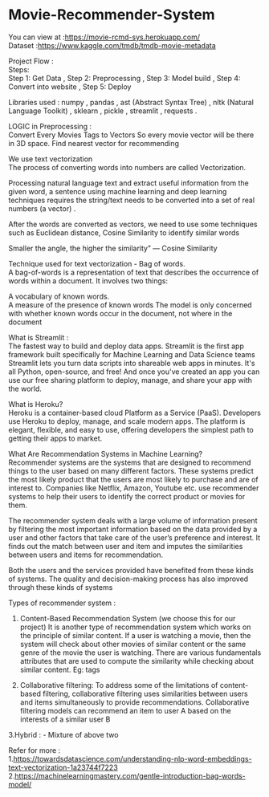# Movie-Recommender-System
You can view at :https://movie-rcmd-sys.herokuapp.com/ <br>
Dataset :https://www.kaggle.com/tmdb/tmdb-movie-metadata

Project Flow :<br>
Steps: <br>
Step 1: Get Data ,
Step 2: Preprocessing ,
Step 3: Model build ,
Step 4: Convert into website ,
Step 5: Deploy 

Libraries used : numpy , pandas , ast (Abstract Syntax Tree) , nltk (Natural Language Toolkit) , sklearn , pickle , streamlit , requests .

LOGIC in Preprocessing :<br>
Convert Every Movies Tags to Vectors
So every movie vector will be there in 3D space.
Find nearest vector for recommending  

We use text vectorization <br>
The process of converting words into numbers are called Vectorization.

Processing natural language text and extract useful information from the given word, a sentence using machine learning and deep learning techniques requires the string/text needs to be converted into a set of real numbers (a vector) .

After the words are converted as vectors, we need to use some techniques such as Euclidean distance, Cosine Similarity to identify similar words

Smaller the angle, the higher the similarity” — Cosine Similarity

Technique used for text vectorization  - Bag of words.<br>
A bag-of-words is a representation of text that describes the occurrence of words within a document. It involves two things:

A vocabulary of known words.<br>
A measure of the presence of known words
The model is only concerned with whether known words occur in the document, not where in the document

What is Streamlit :<br>
The fastest way to build and deploy data apps. Streamlit is the first app framework built specifically for Machine Learning and Data Science teams
Streamlit lets you turn data scripts into shareable web apps in minutes. It's all Python, open-source, and free! And once you've created an app you can use our free sharing platform to deploy, manage, and share your app with the world.

What is Heroku?<br>
Heroku is a container-based cloud Platform as a Service (PaaS). Developers use Heroku to deploy, manage, and scale modern apps. The platform is elegant, flexible, and easy to use, offering developers the simplest path to getting their apps to market.

What Are Recommendation Systems in Machine Learning?<br>
Recommender systems are the systems that are designed to recommend things to the user based on many different factors. These systems predict the most likely product that the users are most likely to purchase and are of interest to. Companies like Netflix, Amazon, Youtube etc. use recommender systems to help their users to identify the correct product or movies for them. 
 
The recommender system deals with a large volume of information present by filtering the most important information based on the data provided by a user and other factors that take care of the user’s preference and interest. It finds out the match between user and item and imputes the similarities between users and items for recommendation. 
 
Both the users and the services provided have benefited from these kinds of systems. The quality and decision-making process has also improved through these kinds of systems

Types of recommender system :<br>
1. Content-Based Recommendation System  (we choose this for our project)
 It is another type of recommendation system which works on the principle of similar content. If a user is watching a movie, then the system will check about other movies of similar content or the same genre of the movie the user is watching. There are various fundamentals attributes that are used to compute the similarity while checking about similar content.
Eg: tags

2. Collaborative filtering:
To address some of the limitations of content-based filtering, collaborative filtering uses similarities between users and items simultaneously to provide recommendations. Collaborative filtering models can recommend an item to user A based on the interests of a similar user B

3.Hybrid : - Mixture of above two 

Refer for more : <br>
1.https://towardsdatascience.com/understanding-nlp-word-embeddings-text-vectorization-1a23744f7223
2.https://machinelearningmastery.com/gentle-introduction-bag-words-model/
